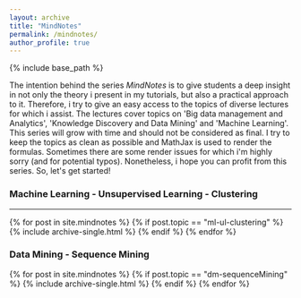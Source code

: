 ```yaml
---
layout: archive
title: "MindNotes"
permalink: /mindnotes/
author_profile: true
---
```


{% include base_path %}

The intention behind the series <i>MindNotes</i> is to give students a deep insight in not only the theory i present in my tutorials, but also a practical approach to it. Therefore, i try to give an easy access to the topics of diverse lectures for which i assist. The lectures cover topics on 'Big data management and Analytics', 'Knowledge Discovery and Data Mining' and 'Machine Learning'. 
This series will grow with time and should not be considered as final. I try to keep the topics as clean as possible and MathJax is used to render the formulas. Sometimes there are some render issues for which i'm highly sorry (and for potential typos). Nonetheless, i hope you can profit from this series. So, let's get started! 

<h3>Machine Learning - Unsupervised Learning - Clustering</h3>
<hr>
{% for post in site.mindnotes %}
    {% if post.topic == "ml-ul-clustering" %}
      {% include archive-single.html %}
    {% endif %}
{% endfor %}

<h3>Data Mining - Sequence Mining</h3>
{% for post in site.mindnotes %}
    {% if post.topic == "dm-sequenceMining" %}
      {% include archive-single.html %}
    {% endif %}
{% endfor %}
